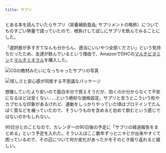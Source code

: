 ```yaml
---
title: サプリ
---
```

とある本を読んでいたらサプリ（栄養補助食品; サプリメントの略称）についてものすごい熱量で語っていたので、根負けして試しにサプリを飲んでみることにした。

「選択肢が多すぎてなんも分からん、適当にいいやつ全部ください」という気持ちだったため、友達が飲んでいるという理由で、AmazonでDHCの[マルチビタミン](https://www.amazon.co.jp/dp/B00GX1E3R6?th=1)と[マルチミネラル](https://www.amazon.co.jp/dp/B01MSSWA5K)を購入した。

![](https://lh3.googleusercontent.com/docs/ADP-6oHY9vgzQ5pLMMTTvvcN5Zfu1kL1AB3PAT9uT4BHZeWn6P8zp9GZauqVa4zyfhk40dkgmYjTtcLrfv1UEb5rv1jHxKQjC75Zt_YYG2WUG4jO2YT0V4U00ZIAz7KpUmC5xHJ-d9wjmnEgZt1cbreqhD9zbGmxN758XzTlxq7EdSgtSNdae54YHWPTPmdnZ0w7ZgDu7b3-cnEZylWe6bPcfd59PY3PLtaptUqvBSf2hXRD30gGWA6gGGQGNM95NmYyjwVha1fiITvFSQ59vIBQRQ1en2iWgHU_krAF8q5bKvF0QVk2PqoIei28DcId4OyIaIRDSGt-cfKuTecSLl8Dt6qNO-SNEDGovQyEpEJnq3yVnyAmlPsGt2Den_skgaQssbBc4XvwEGLnd3KsG3mLXkF7hJg37-0QXUEXGGM9ErO5kNo-UEQxjXzlVfFd3ULkKN-ZRJ2raViMOONFZiMlbPres3mLTWMPlqOzMwddqBRUeXsFmkSn6FdKpmybJyXwwfgp6AbRCx1kNM82NQIkVEHQxnnauK8d89PAasJgo5nw5iO_DYtOFHC4H5H63ecp2AVPdJlDHrb7bOdajVVUqkZsC1MrK5dDL9j273z280LG1E3SB306932uJXPPiW_wcSxH4GisfuwteeqSLcDSezJ4IdXgiBYkk7VeIWw9bfw2fZktmhubw02DlN4_lsRwpab5oG4AGDQN5sNHonJyeOXX6yWAQdMHjHEtF_Y808_BEwei7KDeY3mZ1N8m5GnkVa5MGnSEJ43N2hXPPJqKJwcCf_AdMl0YH-HBetO6eRXvJNBFP2n3J8iHTE1O69Fb_BkkvA8JvCX0zFynqhauQRZVj49bJMGEOek3WYZSHJaEtYKMFtMRCWXuQeFt4c_wJBImHZKFbb7-KOKcv-jBlRTOSDXpDcTTtDI5fvquu9AKCblBu7frBQuw0_tunUTBewd75YYNnEU8dQdeOGC-aeTpNksLRENs_txnfh-2lLHYpg9nOHLr_RfIvuc_LiSDmkP3Uj4ueV4mQB6GYoQeYiQLaR4-hV6PjFpKL1oKxMGirzmAUFI6Dto0YJ9unv0BE1I7pUhoaMSfwP2z845NCV1shh6vGzv9b8N5_vWX9SY9iXc4fmTFILr77wuv7qgBFs9zvzXh_3znsQfZi-lciRAAvWQtwXVZxOT3DvC8sjhCE7VSe7k7U6yOeuKZ2ilSMQcAyy0g7Wqlxgs1L0DK_yGzn5sZukO_YzhxpQyy99TZIjJe "CGの教材みたいになっちゃったサプリの写真")

![](https://lh3.googleusercontent.com/docs/ADP-6oG5HIVB6laGgQLA5eobwV7UzHpH54ol5uDOGohXqbrF_rUCtwI3V3YKMBCpoW0N-ugpWF226bGh43owX3lK2urqkG2GoHakcGcQhel-kRhoTI0GVqWo2liUnSOdJDOi1-ZEMbpbh4dHgv7iyzeeJ8QdaEc2L7fO0J79VyiYIAxltHCHf3OiGufWokfTJv9PcmR_FF7YluwdOne70gncV4cnCqOIHXDLXIq6YxnnENU5p1qz28hHBaAp94zhOdKThX-QYTIWYNyioVXm-uLzV2uh7piPDPic36mtr7-yrIAaWVIWNaDnOLBkdhHmrqLYyxaczF2vSl5S_z3Dd_0_nfSpRzMbHGdo9tv5a6nk4GRlOmJ8tc3jt3MDtIUowDSQWty8kEKG4CBVAIVYkRErDl0UjYnJRgeNZyaZ7BHrbzx1YtLHTpLzHVNgOFp0k4eGuE3Fh0XZRM7CABzp5X_qCVk1NqdcejjMG4G28ofeDv0GMa3QVbhPGEKxt3VdFBbi0X3Anrh4MjMU3j4tH81PsnyHqlGI4ChnXJo4Mc2wORLOaN6KmbInoFa-X1JE6px-oMHenW1EYa8bQcsG4VKBnvlIwjDiuusqTytAuE-J_XMW6HdZlGgPPj9iJr46vwXhZjQVaNB7k8EzqHaY__5qOd9lVsIWawInAG3ARXDmIwwaQImapUdp7P_hHukyTj9KgAtRRY5EHzBxR76LzyH4MxA9I763blhfqBOhT40NWcaQRLwt45b1FJC2QQ0QErFp0iSmSj3pCw4TrQWdHhXmu-s2MMbaAu18IKS38VnDsF7SDnv7gA1tUpDm0hXOXmQ_aevOnS81Rvj46XdKQAGqgRu1--mHKJ9GxI7NB4wOovR_OEV6LikRcyfOy9qb3tC_y8FMpIvegMx24Wuoj2CSqkZv7k6NUBw9bUY96JTU_5MJtTu6giflwU_d6sU3GHi3SZBM_pRtcL4FbS6hIS13oiAioYdTcaGahYB97oc-7NAYWbDbqkQPh_-XBXg_Ow90BVQhN5rdvE84Aq1PFS1xyF-l1iV_faGXurMEIXerqOo_VSpS4yN2_HKtMkY3DLonKLmoJAcI70egK5J45_L9zXKWpu7xKk4zLWXPYBSD6MExgzI40fPGxyM7vQR3kpOyL5lwfGI6D0i9hIVE58z15c88M_EaRbRgCKRNin9GA0NsdwrZNbEE9bLHlHkAaZw-4uLgaktqYOgLJ2Z-nhK-t8ARJVSbShc-B9Ohg0B4d-O7JZMh "怪しさと安心感が同居する不思議なパッケージ")

想像していたより安いので面白半分で買えそうだが、効くのか分からなくて不安になるほどは安くない……という絶妙な価格設定。サプリと言うとこういう粒やカプセルな印象があるけれど、運動をしっかりやっていた頃はプロテインでたんぱく質などを補っていたので、そういうものを含めると初めて飲むという感じではないのかもしれない。

90日分とのことなので、カレンダーの90日後の予定に「サプリの経過報告をまとめる」という予定を入れた。そういえばここ数年ずっとニキビが出来やすくて困っているので、その辺について何か変化があったかをそのとき振り返れると嬉しい。
